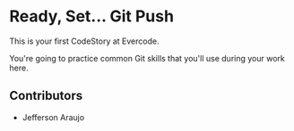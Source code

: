 
# Ready, Set... Git Push

This is your first CodeStory at Evercode.

You're going to practice common Git skills that you'll use during your work here.

## Contributors

- Jefferson Araujo
